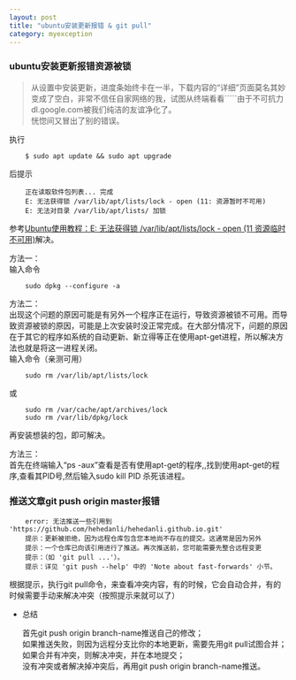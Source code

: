 ```yaml
---
layout: post
title: "ubuntu安装更新报错 & git pull"
category: myexception
---
```


### ubuntu安装更新报错资源被锁

> 从设置中安装更新，进度条始终卡在一半，下载内容的“详细”页面莫名其妙变成了空白，非常不信任自家网络的我，试图从终端看看`````由于不可抗力dl.google.com被我们纯洁的友谊净化了。  
恍惚间又冒出了别的错误。  

执行  

		$ sudo apt update && sudo apt upgrade

后提示  

		正在读取软件包列表... 完成
		E: 无法获得锁 /var/lib/apt/lists/lock - open (11: 资源暂时不可用)
		E: 无法对目录 /var/lib/apt/lists/ 加锁

参考[Ubuntu使用教程：E: 无法获得锁 /var/lib/apt/lists/lock - open (11 资源临时不可用)](http://www.linuxidc.com/Linux/2014-06/103437.htm)解决。  

方法一：  
输入命令  

		sudo dpkg --configure -a

方法二：  
出现这个问题的原因可能是有另外一个程序正在运行，导致资源被锁不可用。而导致资源被锁的原因，可能是上次安装时没正常完成。在大部分情况下，问题的原因在于其它的程序如系统的自动更新、新立得等正在使用apt-get进程，所以解决方法也就是将这一进程关闭。  
输入命令（亲测可用）  

		sudo rm /var/lib/apt/lists/lock

或  
 
		sudo rm /var/cache/apt/archives/lock
		sudo rm /var/lib/dpkg/lock
 
再安装想装的包，即可解决。  
 
方法三：  
首先在终端输入“ps -aux”查看是否有使用apt-get的程序,,找到使用apt-get的程序,查看其PID号,然后输入sudo kill PID 杀死该进程。  

### 推送文章git push origin master报错  

		error: 无法推送一些引用到 'https://github.com/hehedanli/hehedanli.github.io.git'
		提示：更新被拒绝，因为远程仓库包含您本地尚不存在的提交。这通常是因为另外
		提示：一个仓库已向该引用进行了推送。再次推送前，您可能需要先整合远程变更
		提示：（如 'git pull ...'）。
		提示：详见 'git push --help' 中的 'Note about fast-forwards' 小节。

根据提示，执行git pull命令，来查看冲突内容，有的时候，它会自动合并，有的时候需要手动来解决冲突（按照提示来就可以了）

+ 总结

    首先git push origin branch-name推送自己的修改；  
    如果推送失败，则因为远程分支比你的本地更新，需要先用git pull试图合并；  
    如果合并有冲突，则解决冲突，并在本地提交；  
    没有冲突或者解决掉冲突后，再用git push origin branch-name推送。  



